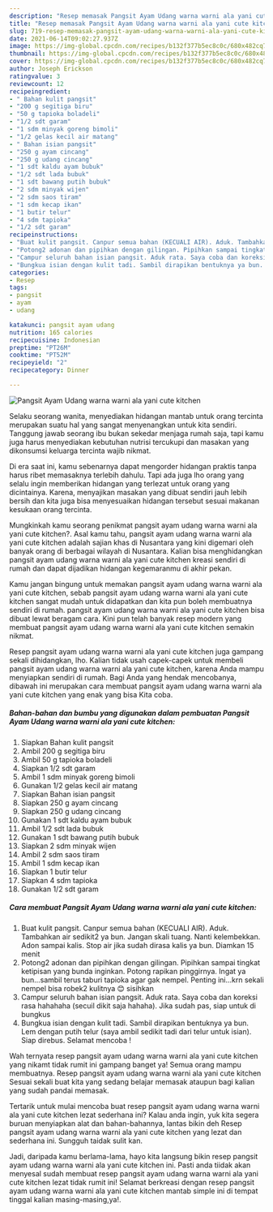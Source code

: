 ```yaml
---
description: "Resep memasak Pangsit Ayam Udang warna warni ala yani cute kitchen yang sedap Untuk Jualan"
title: "Resep memasak Pangsit Ayam Udang warna warni ala yani cute kitchen yang sedap Untuk Jualan"
slug: 719-resep-memasak-pangsit-ayam-udang-warna-warni-ala-yani-cute-kitchen-yang-sedap-untuk-jualan
date: 2021-06-14T09:02:27.937Z
image: https://img-global.cpcdn.com/recipes/b132f377b5ec8c0c/680x482cq70/pangsit-ayam-udang-warna-warni-ala-yani-cute-kitchen-foto-resep-utama.jpg
thumbnail: https://img-global.cpcdn.com/recipes/b132f377b5ec8c0c/680x482cq70/pangsit-ayam-udang-warna-warni-ala-yani-cute-kitchen-foto-resep-utama.jpg
cover: https://img-global.cpcdn.com/recipes/b132f377b5ec8c0c/680x482cq70/pangsit-ayam-udang-warna-warni-ala-yani-cute-kitchen-foto-resep-utama.jpg
author: Joseph Erickson
ratingvalue: 3
reviewcount: 12
recipeingredient:
- " Bahan kulit pangsit"
- "200 g segitiga biru"
- "50 g tapioka boladeli"
- "1/2 sdt garam"
- "1 sdm minyak goreng bimoli"
- "1/2 gelas kecil air matang"
- " Bahan isian pangsit"
- "250 g ayam cincang"
- "250 g udang cincang"
- "1 sdt kaldu ayam bubuk"
- "1/2 sdt lada bubuk"
- "1 sdt bawang putih bubuk"
- "2 sdm minyak wijen"
- "2 sdm saos tiram"
- "1 sdm kecap ikan"
- "1 butir telur"
- "4 sdm tapioka"
- "1/2 sdt garam"
recipeinstructions:
- "Buat kulit pangsit. Canpur semua bahan (KECUALI AIR). Aduk. Tambahkan air sedikit2 ya bun. Jangan skali tuang. Nanti kelembekkan. Adon sampai kalis. Stop air jika sudah dirasa kalis ya bun. Diamkan 15 menit"
- "Potong2 adonan dan pipihkan dengan gilingan. Pipihkan sampai tingkat ketipisan yang bunda inginkan. Potong rapikan pinggirnya. Ingat ya bun...sambil terus taburi tapioka agar gak nempel. Penting ini...krn sekali nempel bisa robek2 kulitnya 😊 sisihkan"
- "Campur seluruh bahan isian pangsit. Aduk rata. Saya coba dan koreksi rasa hahahaha (secuil dikit saja hahaha). Jika sudah pas, siap untuk di bungkus"
- "Bungkua isian dengan kulit tadi. Sambil dirapikan bentuknya ya bun. Lem dengan putih telur (saya ambil sedikit tadi dari telur untuk isian). Siap direbus. Selamat mencoba !"
categories:
- Resep
tags:
- pangsit
- ayam
- udang

katakunci: pangsit ayam udang 
nutrition: 165 calories
recipecuisine: Indonesian
preptime: "PT26M"
cooktime: "PT52M"
recipeyield: "2"
recipecategory: Dinner

---
```



![Pangsit Ayam Udang warna warni ala yani cute kitchen](https://img-global.cpcdn.com/recipes/b132f377b5ec8c0c/680x482cq70/pangsit-ayam-udang-warna-warni-ala-yani-cute-kitchen-foto-resep-utama.jpg)

Selaku seorang wanita, menyediakan hidangan mantab untuk orang tercinta merupakan suatu hal yang sangat menyenangkan untuk kita sendiri. Tanggung jawab seorang ibu bukan sekedar menjaga rumah saja, tapi kamu juga harus menyediakan kebutuhan nutrisi tercukupi dan masakan yang dikonsumsi keluarga tercinta wajib nikmat.

Di era  saat ini, kamu sebenarnya dapat mengorder hidangan praktis tanpa harus ribet memasaknya terlebih dahulu. Tapi ada juga lho orang yang selalu ingin memberikan hidangan yang terlezat untuk orang yang dicintainya. Karena, menyajikan masakan yang dibuat sendiri jauh lebih bersih dan kita juga bisa menyesuaikan hidangan tersebut sesuai makanan kesukaan orang tercinta. 



Mungkinkah kamu seorang penikmat pangsit ayam udang warna warni ala yani cute kitchen?. Asal kamu tahu, pangsit ayam udang warna warni ala yani cute kitchen adalah sajian khas di Nusantara yang kini digemari oleh banyak orang di berbagai wilayah di Nusantara. Kalian bisa menghidangkan pangsit ayam udang warna warni ala yani cute kitchen kreasi sendiri di rumah dan dapat dijadikan hidangan kegemaranmu di akhir pekan.

Kamu jangan bingung untuk memakan pangsit ayam udang warna warni ala yani cute kitchen, sebab pangsit ayam udang warna warni ala yani cute kitchen sangat mudah untuk didapatkan dan kita pun boleh membuatnya sendiri di rumah. pangsit ayam udang warna warni ala yani cute kitchen bisa dibuat lewat beragam cara. Kini pun telah banyak resep modern yang membuat pangsit ayam udang warna warni ala yani cute kitchen semakin nikmat.

Resep pangsit ayam udang warna warni ala yani cute kitchen juga gampang sekali dihidangkan, lho. Kalian tidak usah capek-capek untuk membeli pangsit ayam udang warna warni ala yani cute kitchen, karena Anda mampu menyiapkan sendiri di rumah. Bagi Anda yang hendak mencobanya, dibawah ini merupakan cara membuat pangsit ayam udang warna warni ala yani cute kitchen yang enak yang bisa Kita coba.

<!--inarticleads1-->

##### Bahan-bahan dan bumbu yang digunakan dalam pembuatan Pangsit Ayam Udang warna warni ala yani cute kitchen:

1. Siapkan  Bahan kulit pangsit
1. Ambil 200 g segitiga biru
1. Ambil 50 g tapioka boladeli
1. Siapkan 1/2 sdt garam
1. Ambil 1 sdm minyak goreng bimoli
1. Gunakan 1/2 gelas kecil air matang
1. Siapkan  Bahan isian pangsit
1. Siapkan 250 g ayam cincang
1. Siapkan 250 g udang cincang
1. Gunakan 1 sdt kaldu ayam bubuk
1. Ambil 1/2 sdt lada bubuk
1. Gunakan 1 sdt bawang putih bubuk
1. Siapkan 2 sdm minyak wijen
1. Ambil 2 sdm saos tiram
1. Ambil 1 sdm kecap ikan
1. Siapkan 1 butir telur
1. Siapkan 4 sdm tapioka
1. Gunakan 1/2 sdt garam




<!--inarticleads2-->

##### Cara membuat Pangsit Ayam Udang warna warni ala yani cute kitchen:

1. Buat kulit pangsit. Canpur semua bahan (KECUALI AIR). Aduk. Tambahkan air sedikit2 ya bun. Jangan skali tuang. Nanti kelembekkan. Adon sampai kalis. Stop air jika sudah dirasa kalis ya bun. Diamkan 15 menit
1. Potong2 adonan dan pipihkan dengan gilingan. Pipihkan sampai tingkat ketipisan yang bunda inginkan. Potong rapikan pinggirnya. Ingat ya bun...sambil terus taburi tapioka agar gak nempel. Penting ini...krn sekali nempel bisa robek2 kulitnya 😊 sisihkan
1. Campur seluruh bahan isian pangsit. Aduk rata. Saya coba dan koreksi rasa hahahaha (secuil dikit saja hahaha). Jika sudah pas, siap untuk di bungkus
1. Bungkua isian dengan kulit tadi. Sambil dirapikan bentuknya ya bun. Lem dengan putih telur (saya ambil sedikit tadi dari telur untuk isian). Siap direbus. Selamat mencoba !




Wah ternyata resep pangsit ayam udang warna warni ala yani cute kitchen yang nikamt tidak rumit ini gampang banget ya! Semua orang mampu membuatnya. Resep pangsit ayam udang warna warni ala yani cute kitchen Sesuai sekali buat kita yang sedang belajar memasak ataupun bagi kalian yang sudah pandai memasak.

Tertarik untuk mulai mencoba buat resep pangsit ayam udang warna warni ala yani cute kitchen lezat sederhana ini? Kalau anda ingin, yuk kita segera buruan menyiapkan alat dan bahan-bahannya, lantas bikin deh Resep pangsit ayam udang warna warni ala yani cute kitchen yang lezat dan sederhana ini. Sungguh taidak sulit kan. 

Jadi, daripada kamu berlama-lama, hayo kita langsung bikin resep pangsit ayam udang warna warni ala yani cute kitchen ini. Pasti anda tiidak akan menyesal sudah membuat resep pangsit ayam udang warna warni ala yani cute kitchen lezat tidak rumit ini! Selamat berkreasi dengan resep pangsit ayam udang warna warni ala yani cute kitchen mantab simple ini di tempat tinggal kalian masing-masing,ya!.

